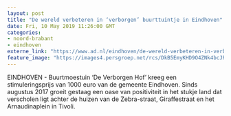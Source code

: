 ```yaml
---
layout: post
title: "De wereld verbeteren in ‘verborgen’ buurttuintje in Eindhoven"
date: Fri, 10 May 2019 11:26:00 GMT
categories: 
- noord-brabant 
- eindhoven 
externe_link: "https://www.ad.nl/eindhoven/de-wereld-verbeteren-in-verborgen-buurttuintje-in-eindhoven~ad8bca8c/"
feature_image: "https://images4.persgroep.net/rcs/DkB5EmyKHD9O4ZNk4bcJRzcFS0A/diocontent/147433838/_fitwidth/400/?appId=21791a8992982cd8da851550a453bd7f&quality=0.7"
---
```


EINDHOVEN - Buurtmoestuin ‘De Verborgen Hof’ kreeg een stimuleringsprijs van 1000 euro van de gemeente Eindhoven. Sinds augustus 2017 groeit gestaag een oase van positiviteit in het stukje land dat verscholen ligt achter de huizen van de Zebra-straat, Giraffestraat en het Arnaudinaplein in Tivoli.
